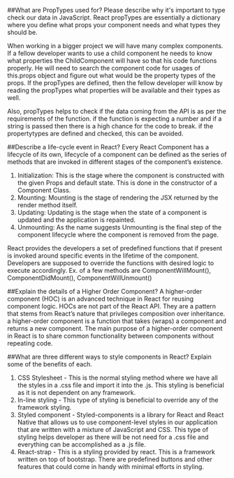 ##What are PropTypes used for? Please describe why it's important to type check our data in JavaScript.
React propTypes are essentially a dictionary where you define what props your component needs and
what types they should be.

When working in a bigger project we will have many complex components. If a fellow developer wants to use
a child component he needs to know what properties the ChildComponent will have so that his code functions
properly. He will need to search the component code for usages of this.props object and figure out what would
be the property types of the props. If the propTypes are defined, then the fellow developer will know
by reading the propTypes what properties will be available and their types as well.

Also, propTypes helps to check if the data coming from the API is as per the requirements of the function. if the
function is expecting a number and if a string is passed then there is a high chance for the code to break. if
the propertytypes are defined and checked, this can be avoided.

##Describe a life-cycle event in React?
Every React Component has a lifecycle of its own, lifecycle of a component can be defined as the
series of methods that are invoked in different stages of the component’s existence.

1. Initialization: This is the stage where the component is constructed with the given Props and default state.
   This is done in the constructor of a Component Class.
2. Mounting: Mounting is the stage of rendering the JSX returned by the render method itself.
3. Updating: Updating is the stage when the state of a component is updated and the application is repainted.
4. Unmounting: As the name suggests Unmounting is the final step of the component lifecycle where the component is removed from the page.

React provides the developers a set of predefined functions that if present is invoked around specific events in the lifetime of the component.
Developers are supposed to override the functions with desired logic to execute accordingly. Ex. of a few methods are ComponentWillMount(),
ComponentDidMount(), ComponentWillUnmount()

##Explain the details of a Higher Order Component?
A higher-order component (HOC) is an advanced technique in React for reusing component logic. HOCs are not part of
the React API. They are a pattern that stems from React’s nature that privileges composition over inheritance.
a higher-order component is a function that takes (wraps) a component and returns a new component.
The main purpose of a higher-order component in React is to share common functionality between components without repeating code.

##What are three different ways to style components in React? Explain some of the benefits of each.

1. CSS Stylesheet - This is the normal styling method where we have all the styles in a .css file and import it into
   the .js. This styling is beneficial as it is not dependent on any framework.
2. In-line styling - This type of styling is beneficial to override any of the framework styling.
3. Styled component - Styled-components is a library for React and React Native that allows us to use
   component-level styles in our application that are written with a mixture of JavaScript and CSS. This
   type of styling helps developer as there will be not need for a .css file and everything can be accomplished as a .js
   file.
4. React-strap - This is a styling provided by react. This is a framework written on top of bootstrap. There are
   predefined buttons and other features that could come in handy with minimal efforts in styling.
